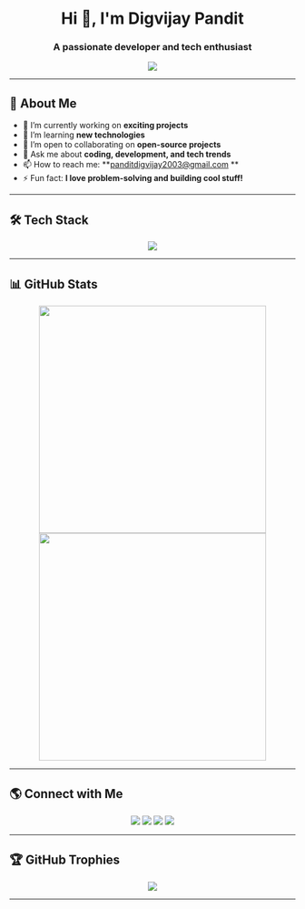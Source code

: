 <h1 align="center">Hi 👋, I'm Digvijay Pandit</h1>
<h3 align="center">A passionate developer and tech enthusiast</h3>

<p align="center">
  <img src="https://readme-typing-svg.herokuapp.com?color=%23F75C7E&size=22&center=true&vCenter=true&width=600&lines=Welcome+to+my+GitHub+Profile!;I'm+a+passionate+developer!;I+love+learning+new+technologies!">
</p>

---

## 🧐 **About Me**
- 🔭 I’m currently working on **exciting projects**
- 🌱 I’m learning **new technologies**
- 👯 I’m open to collaborating on **open-source projects**
- 💬 Ask me about **coding, development, and tech trends**
- 📫 How to reach me: **panditdigvijay2003@gmail.com **
- ⚡ Fun fact: **I love problem-solving and building cool stuff!**

---

## 🛠️ **Tech Stack**

<p align="center">
  <img src="https://skillicons.dev/icons?i=html,css,js,react,angular,nodejs,express,mongodb,nextjs,python,django,java,spring,php,git,github,vscode,linux" />
</p>

---

## 📊 **GitHub Stats**

<p align="center">
  <img src="https://github-readme-stats.vercel.app/api?username=digvijaypandit&show_icons=true&theme=radical" width="400"/>
  <img src="https://github-readme-streak-stats.herokuapp.com/?user=digvijaypandit&theme=radical" width="400"/>
</p>

---

## 🌎 **Connect with Me**

<p align="center">
  <a href="https://linkedin.com/in/digvijaypandit"><img src="https://img.shields.io/badge/LinkedIn-blue?style=for-the-badge&logo=linkedin"></a>
  <a href="https://twitter.com/DigvijayPandit_"><img src="https://img.shields.io/badge/Twitter-blue?style=for-the-badge&logo=twitter"></a>
  <a href="https://dev.to/yourprofile"><img src="https://img.shields.io/badge/Dev.to-black?style=for-the-badge&logo=instagram"></a>
  <a href="mailto:your-panditdigvijay2003@gmail.com"><img src="https://img.shields.io/badge/Email-red?style=for-the-badge&logo=gmail"></a>
</p>

---

## 🏆 **GitHub Trophies**


<p align="center">
  <img src="https://github-profile-trophy.vercel.app/?username=digvijaypandit&theme=radical&no-frame=true&no-bg=true" />
</p>

---
